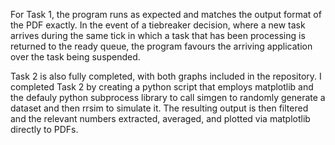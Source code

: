 For Task 1, the program runs as expected and matches the output format of the PDF exactly. In the event of a tiebreaker decision, where a new task arrives during the same tick in which a task that has been processing is returned to the ready queue, the program favours the arriving application over the task being suspended.

Task 2 is also fully completed, with both graphs included in the repository. I completed Task 2 by creating a python script that employs matplotlib and the defauly python subprocess library to call simgen to randomly generate a dataset and then rrsim to simulate it. The resulting output is then filtered and the relevant numbers extracted, averaged, and plotted via matplotlib directly to PDFs.